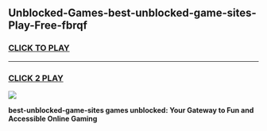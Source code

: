 
## Unblocked-Games-best-unblocked-game-sites-Play-Free-fbrqf
<h3>
<a href="https://premium76.site?title=best-unblocked-game-sites&ref=24M">CLICK TO PLAY</a></h3>
<hr>

<h3>
<a href="https://premium76.site?title=best-unblocked-game-sites&ref=24M">CLICK 2 PLAY</a>
  
</h3>

<a href="https://premium76.site?title=best-unblocked-game-sites&ref=24M"><img src="https://clearcache.store/games.png"></a>


**best-unblocked-game-sites games unblocked: Your Gateway to Fun and Accessible Online Gaming**
